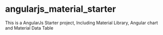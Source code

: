 # angularjs_material_starter
This is a AngularJs Starter project, Including Material Library, Angular chart and Material Data Table
